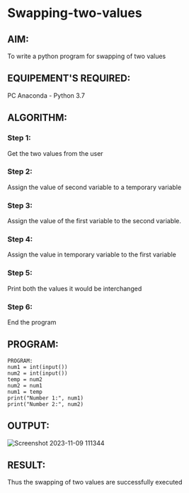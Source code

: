 # Swapping-two-values
## AIM:
To write a python program for swapping of two values
## EQUIPEMENT'S REQUIRED: 
PC
Anaconda - Python 3.7
## ALGORITHM: 
### Step 1:
Get the two values from the user
### Step 2: 
Assign the value of second variable to a temporary variable 
### Step 3: 
Assign the value of the first variable to the second variable.
### Step 4:  
Assign the value in temporary variable to the first variable
### Step 5: 
Print both the values it would be interchanged
### Step 6: 
End the program

## PROGRAM:
```
PROGRAM:
num1 = int(input())
num2 = int(input())
temp = num2
num2 = num1
num1 = temp
print("Number 1:", num1)
print("Number 2:", num2)
```
## OUTPUT:
![Screenshot 2023-11-09 111344](https://github.com/Anas536/Swapping-two-values/assets/139841834/029748e8-3d00-4b21-b85b-ce57db146f95)


## RESULT:
Thus the swapping of two values are successfully executed



